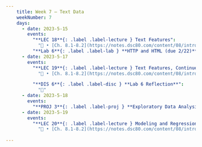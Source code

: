 ```yaml
---
    title: Week 7 – Text Data
    weekNumber: 7
    days:
      - date: 2023-5-15
        events:
          "**LEC 18**{: .label .label-lecture } Text Features":
            "🎥 • [Ch. 8.1-8.2](https://notes.dsc80.com/content/08/introduction.html)"
          "**Lab 6**{: .label .label-lab } **HTTP and HTML (due 2/22)**":
      - date: 2023-5-17
        events:
          "**LEC 19**{: .label .label-lecture } Text Features, Continued":
            "🎥 • [Ch. 8.1-8.2](https://notes.dsc80.com/content/08/introduction.html)"

          "**DIS 6**{: .label .label-disc } **Lab 6 Reflection**":
            "🎥"
      - date: 2023-5-18
        events:
          "**PROJ 3**{: .label .label-proj } **Exploratory Data Analysis 📊 (due 5/18, no checkpoint)**":
      - date: 2023-5-19
        events:
          "**LEC 20**{: .label .label-lecture } Modeling and Regression":
            "🎥 • [Ch. 8.1-8.2](https://notes.dsc80.com/content/08/introduction.html)"
                
---
```

